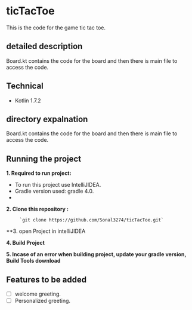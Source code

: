# ticTacToe
This is the code for the game tic tac toe. 

## detailed description
Board.kt contains the code for the board and then there is main file to access the code.

## Technical
* Kotlin 1.7.2

## directory expalnation
Board.kt contains the code for the board and then there is main file to access the code.



## Running the project
**1. Required to run project:**
 - To run this project use IntelliJIDEA.
 - Gradle version used: gradle 4.0.
- 
**2. Clone this repository :**

         `git clone https://github.com/Sonal3274/ticTacToe.git`

**3. open Project in intelliJIDEA

**4. Build Project**

**5. Incase of an error when building project, update your gradle version, Build Tools download**


## Features to be added

- [ ] welcome greeting.
- [ ] Personalized greeting.
